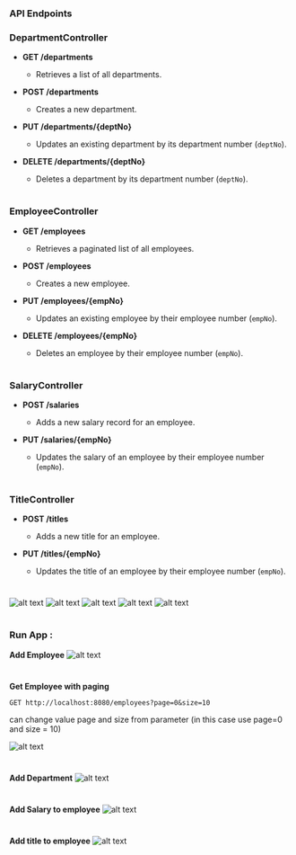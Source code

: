 ### API Endpoints

### DepartmentController

- **GET /departments**
  - Retrieves a list of all departments.
  
- **POST /departments**
  - Creates a new department.
  
- **PUT /departments/{deptNo}**
  - Updates an existing department by its department number (`deptNo`).
  
- **DELETE /departments/{deptNo}**
  - Deletes a department by its department number (`deptNo`).
#
### EmployeeController

- **GET /employees**
  - Retrieves a paginated list of all employees.
  
- **POST /employees**
  - Creates a new employee.
  
- **PUT /employees/{empNo}**
  - Updates an existing employee by their employee number (`empNo`).
  
- **DELETE /employees/{empNo}**
  - Deletes an employee by their employee number (`empNo`).
#
### SalaryController

- **POST /salaries**
  - Adds a new salary record for an employee.
  
- **PUT /salaries/{empNo}**
  - Updates the salary of an employee by their employee number (`empNo`).
#
### TitleController

- **POST /titles**
  - Adds a new title for an employee.
  
- **PUT /titles/{empNo}**
  - Updates the title of an employee by their employee number (`empNo`).

#

![alt text](image-1.png)
![alt text](image-2.png)
![alt text](image-3.png)
![alt text](image-4.png)
![alt text](image-5.png)

#
### Run App :

**Add Employee**
![alt text](image-6.png)
#
**Get Employee with paging**

`GET http://localhost:8080/employees?page=0&size=10`

can change value page and size from parameter (in this case use page=0 and size = 10)

![alt text](image-10.png)
#
**Add Department**
![alt text](image-7.png)

#
**Add Salary to employee**
![alt text](image-8.png)

#
**Add title to employee**
![alt text](image-9.png)